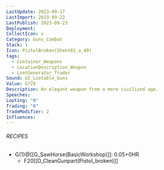 ```yaml
---
LastUpdate: 2023-09-17
LastImport: 2023-09-22
LastPublish: 2023-09-23
Deployment: 
CollectIcon: x
Category: Guns_Combat
Stack: 1
Icon: PistolBroken(Sheet02_a_49)
tags:
  - Container_Weapons
  - LocationDescription_Weapon
  - LootGenerator_Trader
Sound: UI_Lootable_Guns
Value: G729
Description: An elegant weapon from a more civilized age.
Speeches: 
Looting: "0"
Trading: "0"
TradeModifier: 2
Influences:
---
```


###### RECIPES
- G(1)@[[G_SawHorse(BasicWorkshop)]]: 0.05+0HR
	- F20[[D_CleanGunpart(Pistol_broken)]]